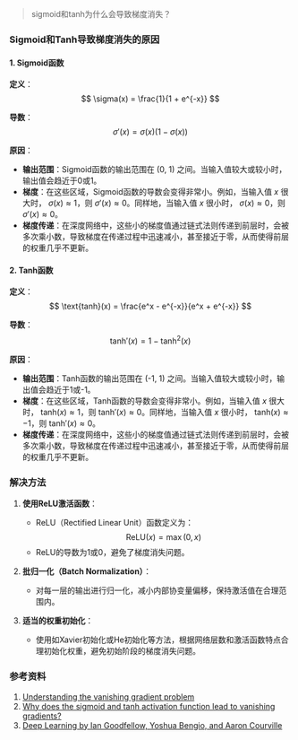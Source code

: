 > sigmoid和tanh为什么会导致梯度消失？


### Sigmoid和Tanh导致梯度消失的原因

#### 1. Sigmoid函数

**定义**：
$$ \sigma(x) = \frac{1}{1 + e^{-x}} $$

**导数**：
$$ \sigma'(x) = \sigma(x)(1 - \sigma(x)) $$

**原因**：
- **输出范围**：Sigmoid函数的输出范围在 (0, 1) 之间。当输入值较大或较小时，输出值会趋近于0或1。
- **梯度**：在这些区域，Sigmoid函数的导数会变得非常小。例如，当输入值 $x$ 很大时， $\sigma(x) \approx 1$，则 $\sigma'(x) \approx 0$。同样地，当输入值 $x$ 很小时， $\sigma(x) \approx 0$，则 $\sigma'(x) \approx 0$。
- **梯度传递**：在深度网络中，这些小的梯度值通过链式法则传递到前层时，会被多次乘小数，导致梯度在传递过程中迅速减小，甚至接近于零，从而使得前层的权重几乎不更新。

#### 2. Tanh函数

**定义**：
$$ \text{tanh}(x) = \frac{e^x - e^{-x}}{e^x + e^{-x}} $$

**导数**：
$$ \text{tanh}'(x) = 1 - \text{tanh}^2(x) $$

**原因**：
- **输出范围**：Tanh函数的输出范围在 (-1, 1) 之间。当输入值较大或较小时，输出值会趋近于1或-1。
- **梯度**：在这些区域，Tanh函数的导数会变得非常小。例如，当输入值 $x$ 很大时， $\text{tanh}(x) \approx 1$，则 $\text{tanh}'(x) \approx 0$。同样地，当输入值 $x$ 很小时， $\text{tanh}(x) \approx -1$，则 $\text{tanh}'(x) \approx 0$。
- **梯度传递**：在深度网络中，这些小的梯度值通过链式法则传递到前层时，会被多次乘小数，导致梯度在传递过程中迅速减小，甚至接近于零，从而使得前层的权重几乎不更新。

### 解决方法

1. **使用ReLU激活函数**：
   - ReLU（Rectified Linear Unit）函数定义为：
     $$
     \text{ReLU}(x) = \max(0, x)
     $$
   - ReLU的导数为1或0，避免了梯度消失问题。

2. **批归一化（Batch Normalization）**：
   - 对每一层的输出进行归一化，减小内部协变量偏移，保持激活值在合理范围内。

3. **适当的权重初始化**：
   - 使用如Xavier初始化或He初始化等方法，根据网络层数和激活函数特点合理初始化权重，避免初始阶段的梯度消失问题。

### 参考资料

1. [Understanding the vanishing gradient problem](https://en.wikipedia.org/wiki/Vanishing_gradient_problem)
2. [Why does the sigmoid and tanh activation function lead to vanishing gradients?](https://towardsdatascience.com/the-vanishing-gradient-problem-69bf08b15484)
3. [Deep Learning by Ian Goodfellow, Yoshua Bengio, and Aaron Courville](http://www.deeplearningbook.org/)